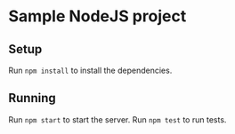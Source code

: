 # Sample NodeJS project

## Setup

Run `npm install` to install the dependencies.

## Running

Run `npm start` to start the server. Run `npm test` to run tests.
